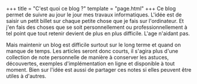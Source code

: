 +++
title = "C'est quoi ce blog ?"
template = "page.html"
+++
Ce blog permet de suivre au jour le jour mes travaux informatiques. L'idée est de saisir un petit billet sur chaque petite chose que je fais sur l'ordinateur.
Et j'en fais des choses que se soit personnellement ou professionnellement à tel point que tout retenir devient de plus en plus difficile. L'age n'aidant pas.

Mais maintenir un blog est difficile surtout sur le long terme et quand on manque de temps. Les articles seront donc courts, il s'agira plus d'une collection de note personnelle de manière à conserver les astuces, découvertes, exemples d'implémentation en ligne et disponible à tout moment. Bien sur l'idée est aussi de partager ces notes si elles peuvent être utiles à d'autres.
